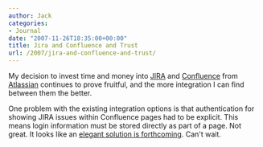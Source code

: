 ```yaml
---
author: Jack
categories:
- Journal
date: "2007-11-26T18:35:00+00:00"
title: Jira and Confluence and Trust
url: /2007/jira-and-confluence-and-trust/
---
```


My decision to invest time and money into [JIRA][1] and [Confluence][2] from [Atlassian][3] continues to prove fruitful, and the more integration I can find between them the better. 

One problem with the existing integration options is that authentication for showing JIRA issues within Confluence pages had to be explicit. This means login information must be stored directly as part of a page. Not great. It looks like an [elegant solution is forthcoming][4]. Can't wait.&nbsp;

 [1]: http://www.atlassian.com/software/jira/
 [2]: http://www.atlassian.com/software/confluence/
 [3]: http://www.atlassian.com/
 [4]: http://blogs.atlassian.com/developer/2007/11/trusted_communication_between.html